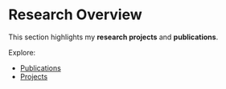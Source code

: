 # Research Overview

This section highlights my **research projects** and **publications**.

Explore:
- [Publications](publications.md)
- [Projects](projects.md)
